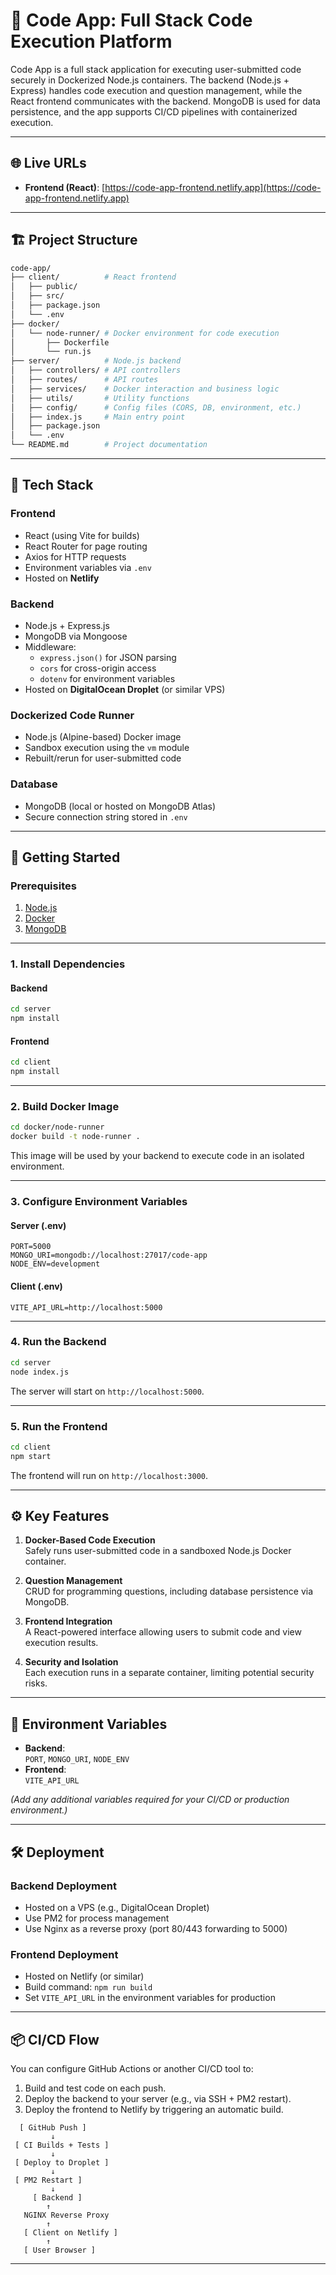 # 🚀 Code App: Full Stack Code Execution Platform

Code App is a full stack application for executing user-submitted code securely in Dockerized Node.js containers. The backend (Node.js + Express) handles code execution and question management, while the React frontend communicates with the backend. MongoDB is used for data persistence, and the app supports CI/CD pipelines with containerized execution.

---

## 🌐 Live URLs

- **Frontend (React)**: [https://code-app-frontend.netlify.app](https://code-app-frontend.netlify.app)

---

## 🏗 Project Structure

```bash
code-app/
├── client/          # React frontend
│   ├── public/
│   ├── src/
│   ├── package.json
│   └── .env
├── docker/
│   └── node-runner/ # Docker environment for code execution
│       ├── Dockerfile
│       └── run.js
├── server/          # Node.js backend
│   ├── controllers/ # API controllers
│   ├── routes/      # API routes
│   ├── services/    # Docker interaction and business logic
│   ├── utils/       # Utility functions
│   ├── config/      # Config files (CORS, DB, environment, etc.)
│   ├── index.js     # Main entry point
│   ├── package.json
│   └── .env
└── README.md        # Project documentation
```

---

## 🧰 Tech Stack

### Frontend
- React (using Vite for builds)  
- React Router for page routing  
- Axios for HTTP requests  
- Environment variables via `.env`  
- Hosted on **Netlify**  

### Backend
- Node.js + Express.js  
- MongoDB via Mongoose  
- Middleware:
  - `express.json()` for JSON parsing
  - `cors` for cross-origin access
  - `dotenv` for environment variables
- Hosted on **DigitalOcean Droplet** (or similar VPS)

### Dockerized Code Runner
- Node.js (Alpine-based) Docker image
- Sandbox execution using the `vm` module
- Rebuilt/rerun for user-submitted code

### Database
- MongoDB (local or hosted on MongoDB Atlas)
- Secure connection string stored in `.env`

---

## 🚀 Getting Started

### Prerequisites
1. [Node.js](https://nodejs.org/)  
2. [Docker](https://www.docker.com/)  
3. [MongoDB](https://www.mongodb.com/)

---

### 1. Install Dependencies

#### Backend
```bash
cd server
npm install
```

#### Frontend
```bash
cd client
npm install
```

---

### 2. Build Docker Image

```bash
cd docker/node-runner
docker build -t node-runner .
```
This image will be used by your backend to execute code in an isolated environment.

---

### 3. Configure Environment Variables

#### Server (.env)
```env
PORT=5000
MONGO_URI=mongodb://localhost:27017/code-app
NODE_ENV=development
```

#### Client (.env)
```
VITE_API_URL=http://localhost:5000
```

---

### 4. Run the Backend

```bash
cd server
node index.js
```
The server will start on `http://localhost:5000`.

---

### 5. Run the Frontend

```bash
cd client
npm start
```
The frontend will run on `http://localhost:3000`.

---

## ⚙️ Key Features

1. **Docker-Based Code Execution**  
   Safely runs user-submitted code in a sandboxed Node.js Docker container.

2. **Question Management**  
   CRUD for programming questions, including database persistence via MongoDB.

3. **Frontend Integration**  
   A React-powered interface allowing users to submit code and view execution results.

4. **Security and Isolation**  
   Each execution runs in a separate container, limiting potential security risks.

---

## 🔐 Environment Variables

- **Backend**:  
  `PORT`, `MONGO_URI`, `NODE_ENV`
- **Frontend**:  
  `VITE_API_URL`

*(Add any additional variables required for your CI/CD or production environment.)*

---

## 🛠 Deployment

### Backend Deployment
- Hosted on a VPS (e.g., DigitalOcean Droplet)  
- Use PM2 for process management  
- Use Nginx as a reverse proxy (port 80/443 forwarding to 5000)  

### Frontend Deployment
- Hosted on Netlify (or similar)  
- Build command: `npm run build`  
- Set `VITE_API_URL` in the environment variables for production  

---

## 📦 CI/CD Flow

You can configure GitHub Actions or another CI/CD tool to:
1. Build and test code on each push.  
2. Deploy the backend to your server (e.g., via SSH + PM2 restart).  
3. Deploy the frontend to Netlify by triggering an automatic build.

```text
  [ GitHub Push ]
         ↓
 [ CI Builds + Tests ]
         ↓
 [ Deploy to Droplet ]
         ↓
 [ PM2 Restart ]
         ↓
     [ Backend ]
        ↑
   NGINX Reverse Proxy
        ↑
   [ Client on Netlify ]
        ↑
   [ User Browser ]
```

---